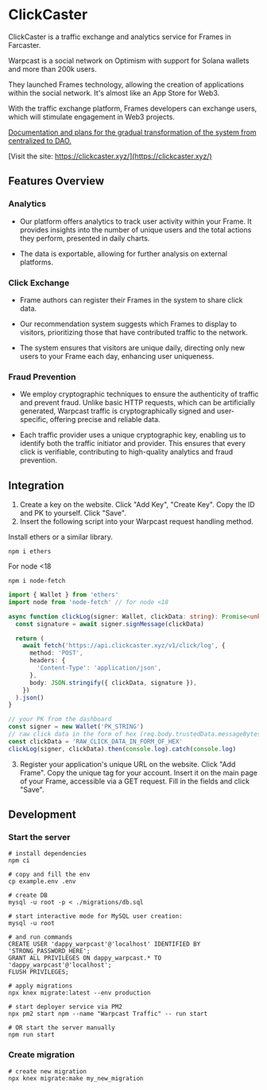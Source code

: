 # ClickCaster

ClickCaster is a traffic exchange and analytics service for Frames in Farcaster.

Warpcast is a social network on Optimism with support for Solana wallets and more than 200k users. 

They launched Frames technology, allowing the creation of applications within the social network. It's almost like an App Store for Web3.

With the traffic exchange platform, Frames developers can exchange users, which will stimulate engagement in Web3 projects.

[Documentation and plans for the gradual transformation of the system from centralized to DAO.](/docs/README.md)

[Visit the site: https://clickcaster.xyz/](https://clickcaster.xyz/)

## Features Overview

### Analytics

- Our platform offers analytics to track user activity within your Frame. It provides insights into the number of unique users and the total actions they perform, presented in daily charts.

- The data is exportable, allowing for further analysis on external platforms.

### Click Exchange

- Frame authors can register their Frames in the system to share click data.

- Our recommendation system suggests which Frames to display to visitors, prioritizing those that have contributed traffic to the network.

- The system ensures that visitors are unique daily, directing only new users to your Frame each day, enhancing user uniqueness.

### Fraud Prevention

- We employ cryptographic techniques to ensure the authenticity of traffic and prevent fraud. Unlike basic HTTP requests, which can be artificially generated, Warpcast traffic is cryptographically signed and user-specific, offering precise and reliable data.

- Each traffic provider uses a unique cryptographic key, enabling us to identify both the traffic initiator and provider. This ensures that every click is verifiable, contributing to high-quality analytics and fraud prevention.

## Integration

1. Create a key on the website. Click "Add Key", "Create Key". Copy the ID and PK to yourself. Click "Save".
2. Insert the following script into your Warpcast request handling method.

Install ethers or a similar library.

```shell
npm i ethers
```

For node <18

```shell
npm i node-fetch
```

```typescript
import { Wallet } from 'ethers'
import node from 'node-fetch' // for node <18

async function clickLog(signer: Wallet, clickData: string): Promise<unknown> {
  const signature = await signer.signMessage(clickData)

  return (
    await fetch('https://api.clickcaster.xyz/v1/click/log', {
      method: 'POST',
      headers: {
        'Content-Type': 'application/json',
      },
      body: JSON.stringify({ clickData, signature }),
    })
  ).json()
}

// your PK from the dashboard
const signer = new Wallet('PK_STRING')
// raw click data in the form of hex (req.body.trustedData.messageBytes)
const clickData = 'RAW_CLICK_DATA_IN_FORM_OF_HEX'
clickLog(signer, clickData).then(console.log).catch(console.log)
```

3. Register your application's unique URL on the website. Click "Add Frame". Copy the unique tag for your account. Insert it on the main page of your Frame, accessible via a GET request. Fill in the fields and click "Save".

## Development

### Start the server

```shell
# install dependencies
npm ci

# copy and fill the env
cp example.env .env

# create DB
mysql -u root -p < ./migrations/db.sql

# start interactive mode for MySQL user creation:
mysql -u root

# and run commands
CREATE USER 'dappy_warpcast'@'localhost' IDENTIFIED BY 'STRONG_PASSWORD_HERE';
GRANT ALL PRIVILEGES ON dappy_warpcast.* TO 'dappy_warpcast'@'localhost';
FLUSH PRIVILEGES;

# apply migrations
npx knex migrate:latest --env production

# start deployer service via PM2
npx pm2 start npm --name "Warpcast Traffic" -- run start

# OR start the server manually
npm run start
```

### Create migration

```shell
# create new migration
npx knex migrate:make my_new_migration
```
